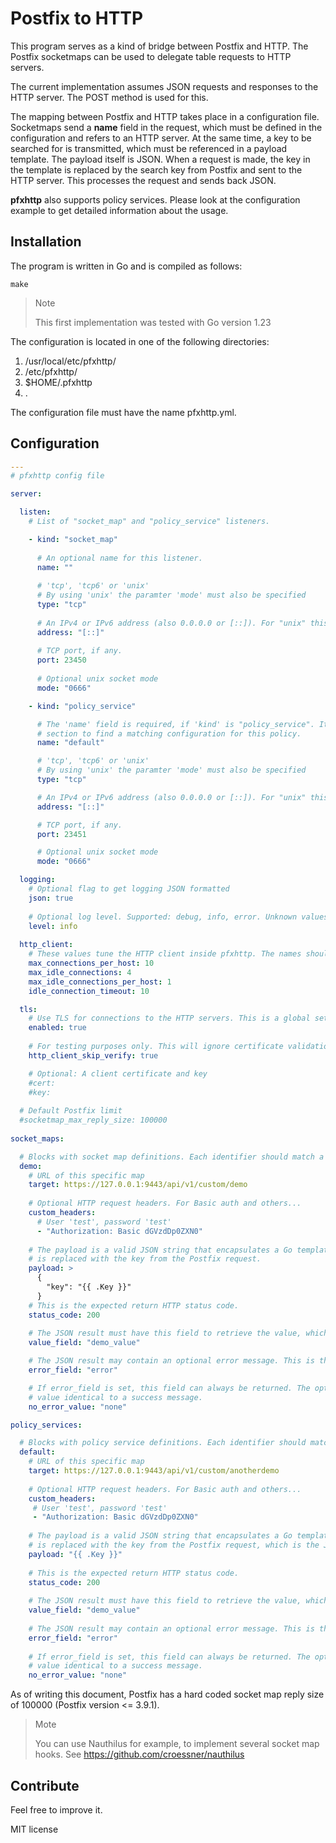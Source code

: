 # Postfix to HTTP

This program serves as a kind of bridge between Postfix and HTTP. The Postfix socketmaps can be used to delegate table requests to HTTP servers.

The current implementation assumes JSON requests and responses to the HTTP server. The POST method is used for this.

The mapping between Postfix and HTTP takes place in a configuration file. Socketmaps send a **name** field in the request, which must be defined in the configuration
 and refers to an HTTP server. At the same time, a key to be searched for is transmitted, which must be referenced in a payload template.
The payload itself is JSON. When a request is made, the key in the template is replaced by the search key from Postfix and sent to the HTTP server. This
processes the request and sends back JSON.

**pfxhttp** also supports policy services. Please look at the configuration example to get detailed information about the usage.

## Installation

The program is written in Go and is compiled as follows:

```shell
make
```

> Note
> 
> This first implementation was tested with Go version 1.23

The configuration is located in one of the following directories:

1. /usr/local/etc/pfxhttp/
2. /etc/pfxhttp/
3. $HOME/.pfxhttp
4. .

The configuration file must have the name pfxhttp.yml.

## Configuration

```yml
---
# pfxhttp config file

server:

  listen:
    # List of "socket_map" and "policy_service" listeners.

    - kind: "socket_map"
      
      # An optional name for this listener.
      name: ""
      
      # 'tcp', 'tcp6' or 'unix'
      # By using 'unix' the paramter 'mode' must also be specified
      type: "tcp"
       
      # An IPv4 or IPv6 address (also 0.0.0.0 or [::]). For "unix" this is a path.
      address: "[::]"
       
      # TCP port, if any.
      port: 23450
       
      # Optional unix socket mode
      mode: "0666"

    - kind: "policy_service"

      # The 'name' field is required, if 'kind' is "policy_service". It is an indicator under the 'policy_services'
      # section to find a matching configuration for this policy.
      name: "default"

      # 'tcp', 'tcp6' or 'unix'
      # By using 'unix' the paramter 'mode' must also be specified
      type: "tcp"

      # An IPv4 or IPv6 address (also 0.0.0.0 or [::]). For "unix" this is a path.
      address: "[::]"

      # TCP port, if any.
      port: 23451

      # Optional unix socket mode
      mode: "0666"

  logging:
    # Optional flag to get logging JSON formatted
    json: true
    
    # Optional log level. Supported: debug, info, error. Unknown values result in info level.
    level: info
    
  http_client:
    # These values tune the HTTP client inside pfxhttp. The names should be self-explaining. If unsure leave them unconfigured.
    max_connections_per_host: 10
    max_idle_connections: 4
    max_idle_connections_per_host: 1
    idle_connection_timeout: 10

  tls:
    # Use TLS for connections to the HTTP servers. This is a global setting for all servers.
    enabled: true
    
    # For testing purposes only. This will ignore certificate validation.
    http_client_skip_verify: true

    # Optional: A client certificate and key
    #cert:
    #key:
  
  # Default Postfix limit  
  #socketmap_max_reply_size: 100000
  
socket_maps:

  # Blocks with socket map definitions. Each identifier should match a socketmap name.
  demo:
    # URL of this specific map
    target: https://127.0.0.1:9443/api/v1/custom/demo
    
    # Optional HTTP request headers. For Basic auth and others...
    custom_headers:
      # User 'test', password 'test'
      - "Authorization: Basic dGVzdDp0ZXN0"
    
    # The payload is a valid JSON string that encapsulates a Go template variable named .Key. This variable
    # is replaced with the key from the Postfix request.
    payload: >
      {
        "key": "{{ .Key }}"
      }
    # This is the expected return HTTP status code.
    status_code: 200
    
    # The JSON result must have this field to retrieve the value, which is then sent back to Postfix.
    value_field: "demo_value"

    # The JSON result may contain an optional error message. This is the name of the field in the response.
    error_field: "error"

    # If error_field is set, this field can always be returned. The optional no_error_value parameter then defines a 
    # value identical to a success message.
    no_error_value: "none"

policy_services:

  # Blocks with policy service definitions. Each identifier should match a policy service name from the 'listen' section.
  default:
    # URL of this specific map
    target: https://127.0.0.1:9443/api/v1/custom/anotherdemo
  
    # Optional HTTP request headers. For Basic auth and others...
    custom_headers:
     # User 'test', password 'test'
     - "Authorization: Basic dGVzdDp0ZXN0"
  
    # The payload is a valid JSON string that encapsulates a Go template variable named .Key. This variable
    # is replaced with the key from the Postfix request, which is the JSON-formatted string of the Postfix policy request.
    payload: "{{ .Key }}"
    
    # This is the expected return HTTP status code.
    status_code: 200
  
    # The JSON result must have this field to retrieve the value, which is then sent back to Postfix.
    value_field: "demo_value"
  
    # The JSON result may contain an optional error message. This is the name of the field in the response.
    error_field: "error"
  
    # If error_field is set, this field can always be returned. The optional no_error_value parameter then defines a 
    # value identical to a success message.
    no_error_value: "none"
 ```

As of writing this document, Postfix has a hard coded socket map reply size of 100000 (Postfix version <= 3.9.1).

> Mote
>
> You can use Nauthilus for example, to implement several socket map hooks. See https://github.com/croessner/nauthilus

## Contribute

Feel free to improve it.

MIT license